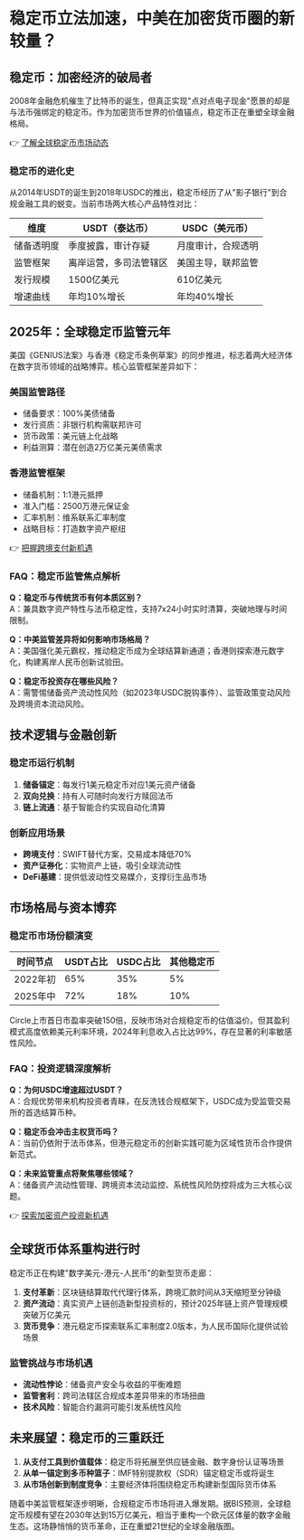 # 稳定币立法加速，中美在加密货币圈的新较量？

## 稳定币：加密经济的破局者

2008年金融危机催生了比特币的诞生，但真正实现"点对点电子现金"愿景的却是与法币强绑定的稳定币。作为加密货币世界的价值锚点，稳定币正在重塑全球金融格局。

👉 [了解全球稳定币市场动态](https://bit.ly/okx_welcome)

### 稳定币的进化史
从2014年USDT的诞生到2018年USDC的推出，稳定币经历了从"影子银行"到合规金融工具的蜕变。当前市场两大核心产品特性对比：

| 维度        | USDT（泰达币）          | USDC（美元币）          |
|-------------|-------------------------|-------------------------|
| 储备透明度  | 季度披露，审计存疑      | 月度审计，合规透明      |
| 监管框架    | 离岸运营，多司法管辖区  | 美国主导，联邦监管      |
| 发行规模    | 1500亿美元              | 610亿美元               |
| 增速曲线    | 年均10%增长             | 年均40%增长             |

## 2025年：全球稳定币监管元年

美国《GENIUS法案》与香港《稳定币条例草案》的同步推进，标志着两大经济体在数字货币领域的战略博弈。核心监管框架差异如下：

### 美国监管路径
- 储备要求：100%美债储备
- 发行资质：非银行机构需联邦许可
- 货币政策：美元链上化战略
- 利益测算：潜在创造2万亿美元美债需求

### 香港监管框架
- 储备机制：1:1港元抵押
- 准入门槛：2500万港元保证金
- 汇率机制：维系联系汇率制度
- 战略目标：打造数字资产枢纽

👉 [把握跨境支付新机遇](https://bit.ly/okx_welcome)

### FAQ：稳定币监管焦点解析
**Q：稳定币与传统货币有何本质区别？**  
A：兼具数字资产特性与法币稳定性，支持7x24小时实时清算，突破地理与时间限制。

**Q：中美监管差异将如何影响市场格局？**  
A：美国强化美元霸权，推动稳定币成为全球结算新通道；香港则探索港元数字化，构建离岸人民币创新试验田。

**Q：稳定币投资存在哪些风险？**  
A：需警惕储备资产流动性风险（如2023年USDC脱钩事件）、监管政策变动风险及跨境资本流动风险。

## 技术逻辑与金融创新

### 稳定币运行机制
1. **储备锚定**：每发行1美元稳定币对应1美元资产储备
2. **双向兑换**：持有人可随时向发行方赎回法币
3. **链上流通**：基于智能合约实现自动化清算

### 创新应用场景
- **跨境支付**：SWIFT替代方案，交易成本降低70%
- **资产证券化**：实物资产上链，吸引全球流动性
- **DeFi基建**：提供低波动性交易媒介，支撑衍生品市场

## 市场格局与资本博弈

### 稳定币市场份额演变
| 时间节点 | USDT占比 | USDC占比 | 其他稳定币 |
|----------|----------|----------|------------|
| 2022年初 | 65%      | 35%      | 5%         |
| 2025年中 | 72%      | 18%      | 10%        |

Circle上市首日市盈率突破150倍，反映市场对合规稳定币的估值溢价。但其盈利模式高度依赖美元利率环境，2024年利息收入占比达99%，存在显著的利率敏感性风险。

### FAQ：投资逻辑深度解析
**Q：为何USDC增速超过USDT？**  
A：合规优势带来机构投资者青睐，在反洗钱合规框架下，USDC成为受监管交易所的首选结算币种。

**Q：稳定币会冲击主权货币吗？**  
A：当前仍依附于法币体系，但港元稳定币的创新实践可能为区域性货币合作提供新范式。

**Q：未来监管重点将聚焦哪些领域？**  
A：储备资产流动性管理、跨境资本流动监控、系统性风险防控将成为三大核心议题。

👉 [探索加密资产投资新机遇](https://bit.ly/okx_welcome)

## 全球货币体系重构进行时

稳定币正在构建"数字美元-港元-人民币"的新型货币走廊：
1. **支付革新**：区块链结算取代代理行体系，跨境汇款时间从3天缩短至分钟级
2. **资产流动**：真实资产上链创造新型投资标的，预计2025年链上资产管理规模突破万亿美元
3. **货币竞争**：港元稳定币探索联系汇率制度2.0版本，为人民币国际化提供试验场景

### 监管挑战与市场机遇
- **流动性悖论**：储备资产安全与收益的平衡难题
- **监管套利**：跨司法辖区合规成本差异带来的市场扭曲
- **技术风险**：智能合约漏洞可能引发系统性风险

## 未来展望：稳定币的三重跃迁

1. **从支付工具到价值载体**：稳定币将拓展至供应链金融、数字身份认证等场景
2. **从单一锚定到多币种篮子**：IMF特别提款权（SDR）锚定稳定币或将诞生
3. **从市场创新到制度竞争**：主要经济体将围绕稳定币构建新型国际货币体系

随着中美监管框架逐步明晰，合规稳定币市场将进入爆发期。据BIS预测，全球稳定币规模有望在2030年达到15万亿美元，相当于重构一个欧元区体量的数字金融生态。这场静悄悄的货币革命，正在重塑21世纪的全球金融版图。